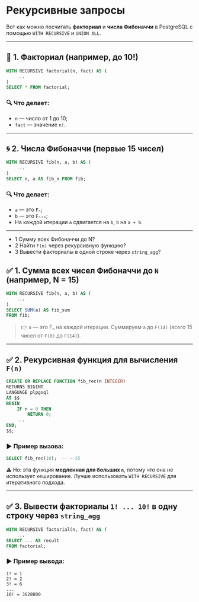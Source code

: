 # Рекурсивные запросы 

Вот как можно посчитать **факториал** и **числа Фибоначчи** в PostgreSQL с помощью `WITH RECURSIVE` и `UNION ALL`.

---

## 🧮 1. Факториал (например, до 10!)

```sql
WITH RECURSIVE factorial(n, fact) AS (
    ...
)
SELECT * FROM factorial;
```

### 🔍 Что делает:

* `n` — число от 1 до 10;
* `fact` — значение `n!`.

---

## 🌀 2. Числа Фибоначчи (первые 15 чисел)

```sql
WITH RECURSIVE fib(n, a, b) AS (
    ...
)
SELECT n, a AS fib_n FROM fib;
```

### 🔍 Что делает:

* `a` — это `Fₙ`;
* `b` — это `Fₙ₊₁`;
* На каждой итерации `a` сдвигается на `b`, `b` на `a + b`.

---


* 1 Сумму всех Фибоначчи до N?
* 2 Найти `F(n)` через рекурсивную функцию?
* 3 Вывести факториалы в одной строке через `string_agg`?






## ✅ 1. Сумма всех чисел Фибоначчи до `N` (например, N = 15)

```sql
WITH RECURSIVE fib(n, a, b) AS (
    ...
)
SELECT SUM(a) AS fib_sum
FROM fib;
```

> 👉 `a` — это Fₙ на каждой итерации. Суммируем `a` до `F(14)` (всего 15 чисел от `F(0)` до `F(14)`).

---

## ✅ 2. Рекурсивная **функция** для вычисления `F(n)`

```sql
CREATE OR REPLACE FUNCTION fib_rec(n INTEGER)
RETURNS BIGINT
LANGUAGE plpgsql
AS $$
BEGIN   
    IF n = 0 THEN
        RETURN 0;
    ...
END;
$$;
```

### ▶ Пример вызова:

```sql
SELECT fib_rec(10);  -- → 55
```

⚠️ Но: эта функция **медленная для больших `n`**, потому что она не использует кеширование. Лучше использовать `WITH RECURSIVE` для итеративного подхода.

---

## ✅ 3. Вывести факториалы `1! ... 10!` в одну строку через `string_agg`

```sql
WITH RECURSIVE factorial(n, fact) AS (
    ...
SELECT ... AS result
FROM factorial;
```

### ▶ Пример вывода:

```
1! = 1
2! = 2
3! = 6
...
10! = 3628800
```


